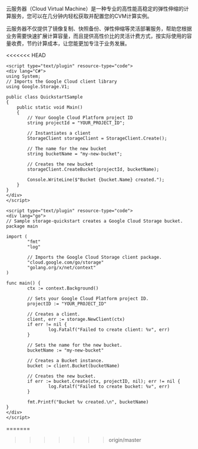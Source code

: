 云服务器（Cloud Virtual Machine）是一种专业的高性能高稳定的弹性伸缩的计算服务，您可以在几分钟内轻松获取并配置您的CVM计算实例。

云服务器不仅提供了镜像复制、快照备份、弹性伸缩等灵活部署服务，帮助您根据业务需要快速扩展计算容量，而且提供高性价比的灵活计费方式，按实际使用的容量收费，节约计算成本，让您能更加专注于业务发展。

<<<<<<< HEAD
```
<script type="text/plugin" resource-type="code">
<div lang="C#">
using System;
// Imports the Google Cloud client library
using Google.Storage.V1;

public class QuickstartSample
{
    public static void Main()
    {
        // Your Google Cloud Platform project ID
        string projectId = "YOUR_PROJECT_ID";

        // Instantiates a client
        StorageClient storageClient = StorageClient.Create();

        // The name for the new bucket
        string bucketName = "my-new-bucket";

        // Creates the new bucket
        storageClient.CreateBucket(projectId, bucketName);

        Console.WriteLine($"Bucket {bucket.Name} created.");
    }
}
</div>
</script>
```

```
<script type="text/plugin" resource-type="code">
<div lang="go">
// Sample storage-quickstart creates a Google Cloud Storage bucket.
package main

import (
        "fmt"
        "log"

        // Imports the Google Cloud Storage client package.
        "cloud.google.com/go/storage"
        "golang.org/x/net/context"
)

func main() {
        ctx := context.Background()

        // Sets your Google Cloud Platform project ID.
        projectID := "YOUR_PROJECT_ID"

        // Creates a client.
        client, err := storage.NewClient(ctx)
        if err != nil {
                log.Fatalf("Failed to create client: %v", err)
        }

        // Sets the name for the new bucket.
        bucketName := "my-new-bucket"

        // Creates a Bucket instance.
        bucket := client.Bucket(bucketName)

        // Creates the new bucket.
        if err := bucket.Create(ctx, projectID, nil); err != nil {
                log.Fatalf("Failed to create bucket: %v", err)
        }

        fmt.Printf("Bucket %v created.\n", bucketName)
}
</div>
</script>
```
=======
<script type="text/plugin" resource-type="code">
<div lang="C#">
dsadsa
</div>
<div lang="go">
dsdxxsx
</div>
<div lang="nodejs">
cvfvavafv
</div>
</script>

<script type="text/plugin" resource-type="code">
<div lang="C#">
	constructor() {
		this.$navContainer = $('.J-navContainer');
        this.$documentContainer = $('.J-mainContent .doc-box');
        this.$contentContainer = $('.J-mainDetail');
        this.$content = $('.J-innerMain');
        this.minWidth = 1268; 
        this.hasAbsolute = undefined;
		this.titleOffsetTop = this.$content.find('.J-mainTitle').offset().top;
		if ($('.J-qc-footer').length) {
			this.$footer = $('.J-qc-footer');
		} else {
			this.$footer = $('.tc-footer');
		}
		this.init();
	}
</div>
</script>
>>>>>>> origin/master
